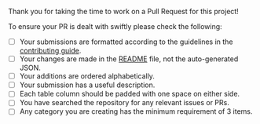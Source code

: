 Thank you for taking the time to work on a Pull Request for this project!

To ensure your PR is dealt with swiftly please check the following:

- [ ] Your submissions are formatted according to the guidelines in the [contributing guide](CONTRIBUTING.md).
- [ ] Your changes are made in the [README](../README.md) file, not the auto-generated JSON. 
- [ ] Your additions are ordered alphabetically.
- [ ] Your submission has a useful description.
- [ ] Each table column should be padded with one space on either side.
- [ ] You have searched the repository for any relevant issues or PRs.
- [ ] Any category you are creating has the minimum requirement of 3 items.
